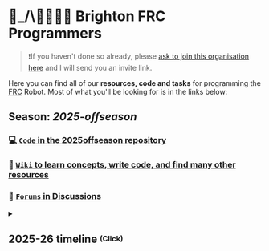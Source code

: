 # 🦾_/\\🧑‍💻👩‍💻 Brighton FRC Programmers

> ❗If you haven't done so already, please [ask to join this organisation here](https://github.com/BrightonFRC/2026/wiki/Joining-on-GitHub) and I will send you an invite link.

Here you can find all of our **resources, code and tasks** for programming the <abbr title="First Robotics Competition">FRC</abbr> Robot. Most of what you'll be looking for is in the links below:
## Season: *2025-offseason*
### 💻 [`Code` in the 2025offseason repository](https://github.com/BrightonFRC/2025)
<!--<sup>Code we wrote before the game release can be copied-and-pasted from [branches of the offseason repository](https://github.com/brightonfrc/2025/branches).</sup>-->
### 📖 [`Wiki` to learn concepts, write code, and find many other resources](https://github.com/BrightonFRC/2025/wiki)
<!--### ☑️ [`Tasks` in the 2025 Project](https://github.com/orgs/BrightonFRC/projects/3)-->
### 💬 [`Forums` in Discussions](https://github.com/orgs/brightonfrc/discussions)

<details><summary>

## 2025-26 timeline <sup><sub>(Click)</sub></sup>
</summary>

|September 2025|January 2026|March 2026|
|---|---|---|
|`2025-offseason`|`2025-offseason`>`2026`|`2026`|
|Start learning; Arrange team|Game idea released; WPILib version upgraded; Switch to 2025 repository; Start program/test/debug/merge cycles|Robot completed; Feature freeze; Go to competition|
</details>
